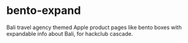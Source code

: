 # bento-expand

Bali travel agency themed Apple product pages like bento boxes with expandable info about Bali, for hackclub cascade.
